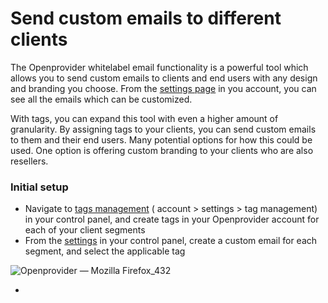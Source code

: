 # Send custom emails to different clients

The Openprovider whitelabel email functionality is a powerful tool which allows you to send custom emails to clients and end users with any design and branding you choose. From the [settings page](https://cp.openprovider.eu/account/overview-configuration.php) in you account, you can see all the emails which can be customized. 

With tags, you can expand this tool with even a higher amount of granularity. By assigning tags to your clients, you can send custom emails to them and their end users. Many potential options for how this could be used. One option is offering custom branding to your clients who are also resellers. 

### Initial setup 

- Navigate to [tags management](https://cp.openprovider.eu/web/action/index#/tag/overview) ( account > settings > tag management) in your control panel, and create tags in your Openprovider account for each of your client segments
- From the [settings](https://cp.openprovider.eu/web/action/index#/account/settings/overview) in your control panel, create a custom email for each segment, and select the applicable tag

![Openprovider — Mozilla Firefox_432](/home/rwm/hd/Openprovider/whmcsOP/openprovider/docs/tags_example.png)

- 